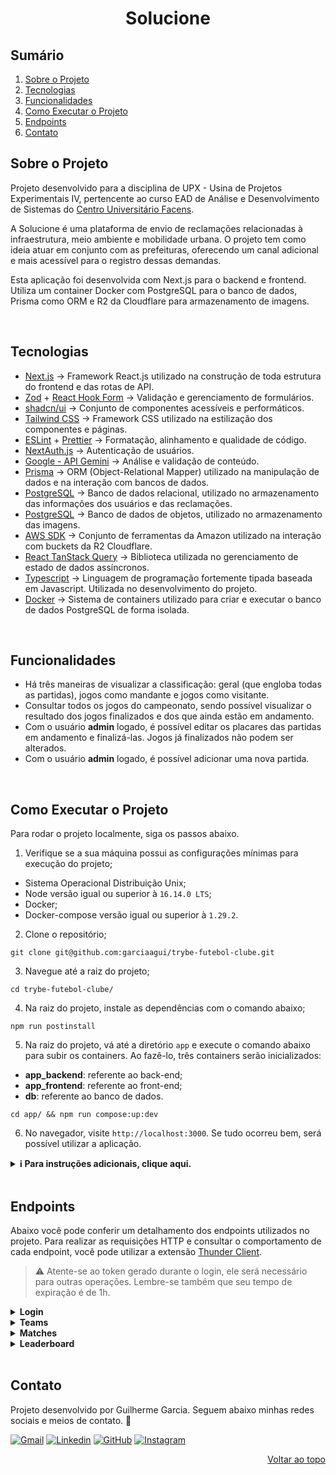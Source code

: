 <a name="readme-top"></a>

<h1 align="center">Solucione</h1>

## Sumário

<ol>
  <li><a href="#sobre-o-projeto">Sobre o Projeto</a></li>
  <li><a href="#tecnologias">Tecnologias</a></li>
  <li><a href="#funcionalidades">Funcionalidades</a></li>
  <li><a href="#como-executar-o-projeto">Como Executar o Projeto</a></li>
  <li><a href="#endpoints">Endpoints</a></li>
  <li><a href="#contato">Contato</a></li>
</ol>

## Sobre o Projeto

Projeto desenvolvido para a disciplina de UPX - Usina de Projetos Experimentais IV, pertencente ao curso EAD de Análise e Desenvolvimento de Sistemas do <a href="https://facens.br" target="_blank">Centro Universitário Facens</a>.

A Solucione é uma plataforma de envio de reclamações relacionadas à infraestrutura, meio ambiente e mobilidade urbana. O projeto tem como ideia atuar em conjunto com as prefeituras, oferecendo um canal adicional e mais acessível para o registro dessas demandas.

Esta aplicação foi desenvolvida com Next.js para o backend e frontend. Utiliza um container Docker com PostgreSQL para o banco de dados, Prisma como ORM e R2 da Cloudflare para armazenamento de imagens.

<br/>

## Tecnologias

<ul>
  <li>
    <a href="https://nextjs.org" target="_blank">Next.js</a> → Framework React.js utilizado na construção de toda estrutura do frontend e das rotas de API. 
  </li>

  <li>
    <a href="https://zod.dev/?id=introduction" target="_blank">Zod</a> + <a href="https://react-hook-form.com" target="_blank">React Hook Form</a> → Validação e gerenciamento de formulários.
  </li>

  <li>
    <a href="https://ui.shadcn.com" target="_blank">shadcn/ui</a> → Conjunto de componentes acessíveis e performáticos. 
  </li>

  <li>
    <a href="https://tailwindcss.com" target="_blank">Tailwind CSS</a> → Framework CSS utilizado na estilização dos componentes e páginas.
  </li>

  <li>
    <a href="https://eslint.org" target="_blank">ESLint</a> + <a href="https://prettier.io/docs" target="_blank">Prettier</a> → Formatação, alinhamento e qualidade de código.
  </li>

  <li>
    <a href="https://next-auth.js.org/getting-started/introduction" target="_blank">NextAuth.js</a> → Autenticação de usuários.
  </li>

  <li>
    <a href="https://ai.google.dev/aistudio?hl=pt-br" target="_blank">Google - API Gemini</a> → Análise e validação de conteúdo.
  </li>

  <li>
    <a href="https://www.prisma.io/orm" target="_blank">Prisma</a> → ORM (Object-Relational Mapper) utilizado na manipulação de dados e na interação com bancos de dados.
  </li>

  <li>
    <a href="https://www.postgresql.org" target="_blank">PostgreSQL</a> → Banco de dados relacional, utilizado no armazenamento das informações dos usuários e das reclamações.
  </li>

  <li>
    <a href="https://developers.cloudflare.com/r2" target="_blank">PostgreSQL</a> → Banco de dados de objetos, utilizado no armazenamento das imagens.
  </li>

  <li>
    <a href="https://aws.amazon.com/pt/sdk-for-javascript" target="_blank">AWS SDK</a> → Conjunto de ferramentas da Amazon utilizado na interação com buckets da R2 Cloudflare.
  </li>

  <li>
    <a href="https://tanstack.com/query/latest" target="_blank">React TanStack Query</a> → Biblioteca utilizada no gerenciamento de estado de dados assíncronos.
  </li>

  <li>
    <a href="https://www.typescriptlang.org" target="_blank">Typescript</a> → Linguagem de programação fortemente tipada baseada em Javascript. Utilizada no desenvolvimento do projeto.
  </li>

  <li>
    <a href="https://www.docker.com" target="_blank">Docker</a> → Sistema de containers utilizado para criar e executar o banco de dados PostgreSQL de forma isolada.
  </li>
</ul>

<br/>

## Funcionalidades

<ul>
  <li>Há três maneiras de visualizar a classificação: geral (que engloba todas as partidas), jogos como mandante e jogos como visitante.</li>
  <li>Consultar todos os jogos do campeonato, sendo possível visualizar o resultado dos jogos finalizados e dos que ainda estão em andamento.</li>
  <li>Com o usuário <strong>admin</strong> logado, é possível editar os placares das partidas em andamento e finalizá-las. Jogos já finalizados não podem ser alterados.</li>
  <li>Com o usuário <strong>admin</strong> logado, é possível adicionar uma nova partida.</li>
</ul>

<br/>

## Como Executar o Projeto

Para rodar o projeto localmente, siga os passos abaixo.

1. Verifique se a sua máquina possui as configurações mínimas para execução do projeto;

- Sistema Operacional Distribuição Unix;
- Node versão igual ou superior à `16.14.0 LTS`;
- Docker;
- Docker-compose versão igual ou superior à `1.29.2`.

2. Clone o repositório;

```
git clone git@github.com:garciaagui/trybe-futebol-clube.git
```

3. Navegue até a raiz do projeto;

```
cd trybe-futebol-clube/
```

4. Na raiz do projeto, instale as dependências com o comando abaixo;

```
npm run postinstall
```

5. Na raiz do projeto, vá até a diretório `app` e execute o comando abaixo para subir os containers. Ao fazê-lo, três containers serão inicializados:

- **app_backend**: referente ao back-end;
- **app_frontend**: referente ao front-end;
- **db**: referente ao banco de dados.

```
cd app/ && npm run compose:up:dev
```

6. No navegador, visite `http://localhost:3000`. Se tudo ocorreu bem, será possível utilizar a aplicação.

<details>
  <summary><strong> ℹ️ Para instruções adicionais, clique aqui.</strong></summary><br />

- Para executar os testes do back-end, vá até o diretório `app/backend/` e utilize o comando abaixo.

```
npm run test:coverage
```

- Para inicializar a aplicação fora do container e conectar com seu banco local, siga os passos abaixo.

1. Vá até o diretório `app/backend/`;
2. Renomeie o arquivo `.env.example` para `.env`;
3. Configure os valores de acordo com o cenário do seu ambiente (credenciais de banco de dados, secrets desejadas e etc).
</details>

<br/>

## Endpoints

Abaixo você pode conferir um detalhamento dos endpoints utilizados no projeto. Para realizar as requisições HTTP e consultar o comportamento de cada endpoint, você pode utilizar a extensão [Thunder Client](https://www.thunderclient.com/).

> ⚠️ Atente-se ao token gerado durante o login, ele será necessário para outras operações. Lembre-se também que seu tempo de expiração é de 1h.

<details>
  <summary><strong>Login</strong></summary>

### POST /login

- Valida o login do usuário e retorna um token gerado com jsonwebtoken (jwt).
- O token gerado deve ser inserido no Header `Authorization` para autenticar outras operações. Lembre-se de guardá-lo e tenha em mente que seu tempo de expiração é de 1h.
- URL: `http://localhost:3001/login`
- O corpo da requisição deve conter o seguinte formato:

```
{
  "email": "string",
  "password": "string"
}
```

### GET /login/validate

- Valida o login do usuário e retorna o `role` (admin ou user) do usuário.
- 🔑 O token é validado neste endpoint.
- URL: `http://localhost:3001/login/validate`

---

</details>

<details>
  <summary><strong>Teams</strong></summary>
  
### GET /teams
- Retorna todos os times registrados no banco de dados.
- URL: `http://localhost:3001/teams`

### GET /teams/:id

- Retorna o time de acordo com o id passado no endpoint.
- Exemplo de URL: `http://localhost:3001/teams/1`

---

</details>
  
<details>
  <summary><strong>Matches</strong></summary>
  
### GET /matches
- Retorna todas as partidas registradas no banco de dados.
- URL: `http://localhost:3001/matches`

### POST /matches

- Registra uma nova partida.
- 🔑 O token é validado neste endpoint.
- URL: `http://localhost:3001/matches`
- O corpo da requisição deve conter o seguinte formato:

```
{
  "homeTeamId": number, // O valor deve ser o id do time
  "awayTeamId": number, // O valor deve ser o id do time
  "homeTeamGoals": number,
  "awayTeamGoals": number,
}
```

### PATCH /matches/:id

- Atualiza o placar da partida cujo id foi passado no endpoint.
- Exemplo de URL: `http://localhost:3001/matches/42`
- O corpo da requisição deve conter o seguinte formato:

```
{
  "homeTeamGoals": number,
  "awayTeamGoals": number
}
```

### PATCH /matches/:id/finish

- Finaliza a partida cujo id foi passado no endpoint.
- Exemplo de URL: `http://localhost:3001/matches/42/finish`
- Nada precisa ser inserido no corpo da requisição.

---

</details>

<details>
  <summary><strong>Leaderboard</strong></summary>
  
### GET /leaderboard
- Descrição: Retorna a classificação geral do campeonato (considera todas as partidas).
- URL: `http://localhost:3001/leaderboard`

### GET /leaderboard/home

- Descrição: Retorna a classificação baseada somente nos jogos disputados em casa.
- URL: `http://localhost:3001/leaderboard/home`

### GET /leaderboard/away

- Descrição: Retorna a classificação baseada somente nos jogos disputados como visitante.
- URL: `http://localhost:3001/leaderboard/away`

---

</details>

<br/>

## Contato

Projeto desenvolvido por Guilherme Garcia. Seguem abaixo minhas redes sociais e meios de contato. 🤘

[![Gmail][gmail-badge]][gmail-url]
[![Linkedin][linkedin-badge]][linkedin-url]
[![GitHub][github-badge]][github-url]
[![Instagram][instagram-badge]][instagram-url]

<p align="right"><a href="#readme-top">Voltar ao topo</a></p>

<!-- MARKDOWN LINKS & IMAGES -->

[facens-url]: https://facens.br/
[axios-url]: https://axios-http.com/docs/intro
[bcryptjs-url]: https://www.npmjs.com/package/bcryptjs
[chai-url]: https://www.chaijs.com/
[cors-url]: https://www.npmjs.com/package/cors
[css3-url]: https://developer.mozilla.org/en-US/docs/Web/CSS
[docker-url]: https://www.docker.com/
[dotenv-url]: https://www.dotenv.org/
[eslint-url]: https://eslint.org/
[express-url]: https://expressjs.com/
[html5-url]: https://developer.mozilla.org/en-US/docs/Web/HTML
[javascript-url]: https://developer.mozilla.org/en-US/docs/Web/JavaScript
[jest-url]: https://jestjs.io/
[jwt-url]: https://jwt.io/
[mocha-url]: https://mochajs.org/
[mysql-url]: https://www.mysql.com/
[node-url]: https://nodejs.org/en/
[react-url]: https://reactjs.org/
[react-router-url]: https://reactrouter.com/en/main
[sequelize-url]: https://sequelize.org/
[sinon-url]: https://sinonjs.org/
[typescript-url]: https://www.typescriptlang.org/
[gmail-badge]: https://img.shields.io/badge/Gmail-D14836?style=for-the-badge&logo=gmail&logoColor=white
[gmail-url]: mailto:garciaguig@gmail.com
[linkedin-badge]: https://img.shields.io/badge/LinkedIn-0077B5?style=for-the-badge&logo=linkedin&logoColor=white
[linkedin-url]: https://www.linkedin.com/in/garciaagui/
[github-badge]: https://img.shields.io/badge/GitHub-100000?style=for-the-badge&logo=github&logoColor=white
[github-url]: https://github.com/garciaagui
[instagram-badge]: https://img.shields.io/badge/Instagram-E4405F?style=for-the-badge&logo=instagram&logoColor=white
[instagram-url]: https://www.instagram.com/garciaagui/

